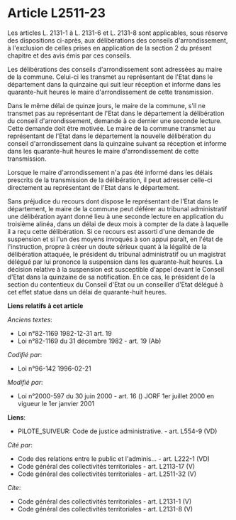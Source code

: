 # Article L2511-23

Les articles L. 2131-1 à L. 2131-6 et L. 2131-8 sont applicables, sous réserve des dispositions ci-après, aux délibérations
des conseils d'arrondissement, à l'exclusion de celles prises en application de la section 2 du présent chapitre et des avis
émis par ces conseils. 

Les délibérations des conseils d'arrondissement sont adressées au maire de la commune. Celui-ci les transmet au représentant
de l'Etat dans le département dans la quinzaine qui suit leur réception et informe dans les quarante-huit heures le maire
d'arrondissement de cette transmission. 

Dans le même délai de quinze jours, le maire de la commune, s'il ne transmet pas au représentant de l'Etat dans le
département la délibération du conseil d'arrondissement, demande à ce dernier une seconde lecture. Cette demande doit être
motivée. Le maire de la commune transmet au représentant de l'Etat dans le département la nouvelle délibération du conseil
d'arrondissement dans la quinzaine suivant sa réception et informe dans les quarante-huit heures le maire d'arrondissement de
cette transmission. 

Lorsque le maire d'arrondissement n'a pas été informé dans les délais prescrits de la transmission de la délibération, il
peut adresser celle-ci directement au représentant de l'Etat dans le département. 

Sans préjudice du recours dont dispose le représentant de l'Etat dans le département, le maire de la commune peut déférer au
tribunal administratif une délibération ayant donné lieu à une seconde lecture en application du troisième alinéa, dans un
délai de deux mois à compter de la date à laquelle il a reçu cette délibération. Si ce recours est assorti d'une demande de
suspension et si l'un des moyens invoqués à son appui paraît, en l'état de l'instruction, propre à créer un doute sérieux
quant à la légalité de la délibération attaquée, le président du tribunal administratif ou un magistrat délégué par lui
prononce la suspension dans les quarante-huit heures. La décision relative à la suspension est susceptible d'appel devant le
Conseil d'Etat dans la quinzaine de sa notification. En ce cas, le président de la section du contentieux du Conseil d'Etat
ou un conseiller d'Etat délégué à cet effet statue dans un délai de quarante-huit heures.

**Liens relatifs à cet article**

_Anciens textes_:

  - Loi n°82-1169 1982-12-31 art. 19
  - Loi n°82-1169 du 31 décembre 1982 - art. 19 (Ab)

_Codifié par_:

  - Loi n°96-142 1996-02-21

_Modifié par_:

  - Loi n°2000-597 du 30 juin 2000 - art. 16 () JORF 1er juillet 2000 en vigueur le 1er janvier 2001

**Liens**:

  - PILOTE_SUIVEUR: Code de justice administrative. - art. L554-9 (VD)

_Cité par_:

  - Code des relations entre le public et l'adminis... - art. L222-1 (VD)
  - Code général des collectivités territoriales - art. L2113-17 (V)
  - Code général des collectivités territoriales - art. L2511-32 (V)

_Cite_:

  - Code général des collectivités territoriales - art. L2131-1 (V)
  - Code général des collectivités territoriales - art. L2131-8 (V)
